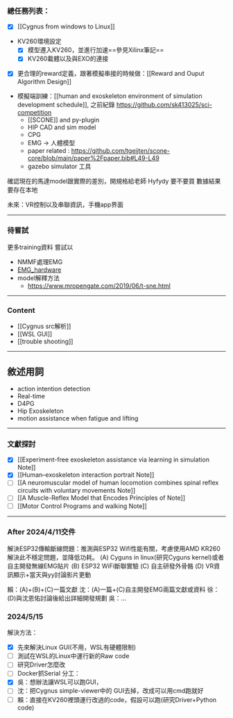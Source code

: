 ### 總任務列表：
- [x] [[Cygnus from windows to Linux]]
- KV260環境設定
	- [x] 模型遷入KV260，並進行加速==參見Xilinx筆記==
	- [x] KV260載體以及與EXO的連接
- [x] 更合理的reward定義，跟著模擬串接的時候做：[[Reward and Ouput Algorithm Design]]
- 模擬端訓練：[[human and exoskeleton environment of simulation development schedule]], 之前紀錄 https://github.com/sk413025/sci-competition
	- [[SCONE]] and py-plugin
	- HIP CAD and sim model
	- CPG
	- EMG -> 人體模型
	- paper related : https://github.com/tgeijten/scone-core/blob/main/paper%2Fpaper.bib#L49-L49
	- gazebo simulator 工具


確認現在的馬達model跟實際的差別，開規格給老師
Hyfydy 要不要買
數據結果要存在本地

未來：VR控制以及串聯資訊，手機app界面

---
### 待嘗試
更多training資料
嘗試以
- NMMF處理EMG
- [EMG_hardware](https://github.com/ultimaterobotics/uMyo)
- model解釋方法
	- https://www.mropengate.com/2019/06/t-sne.html

---
### Content
- [[Cygnus src解析]]
- [[WSL GUI]]
- [[trouble shooting]]

---
## 敘述用詞
- action intention detection
- Real-time
- D4PG
- Hip Exoskeleton
- motion assistance when fatigue and lifting

---
### 文獻探討
- [x] [[Experiment-free exoskeleton assistance via learning in simulation Note]]
- [x] [[Human–exoskeleton interaction portrait Note]]
- [ ] [[A neuromuscular model of human locomotion combines spinal reflex circuits with voluntary movements Note]]
- [ ] [[A Muscle-Reflex Model that Encodes Principles of Note]]
- [ ] [[Motor Control Programs and walking Note]]

---
### After 2024/4/11交件
解決ESP32傳輸斷線問題：推測與ESP32 Wifi性能有關，考慮使用AMD KR260解決此不穩定問題，並降低功耗。
(A) Cyguns in linux(研究Cyguns kernel)或者自主開發無線EMG貼片
(B) ESP32 WiFi斷聯實驗
(C) 自主研發外骨骼
(D) VR資訊顯示+當天與yy討論影片更動

賴：(A)+(B)+(C)一篇文獻
沈：(A)一篇+(C)自主開發EMG兩篇文獻或資料
徐：(D)與沈恩佑討論後給出詳細開發規劃
吳：...

### 2024/5/15
解決方法：
- [x] 先來解決Linux GUI(不用，WSL有硬體限制)
- [ ] 測試在WSL的Linux中運行新的Raw code
- [ ] 研究Driver怎麼改
- [ ] Docker抓Serial
分工：
- [x] 吳：想辦法讓WSL可以跑GUI，
- [ ] 沈：把Cygnus simple-viewer中的 GUI去掉，改成可以用cmd跑就好
- [ ] 賴：直接在KV260裡頭運行改過的code，假設可以跑(研究Driver+Python code)

